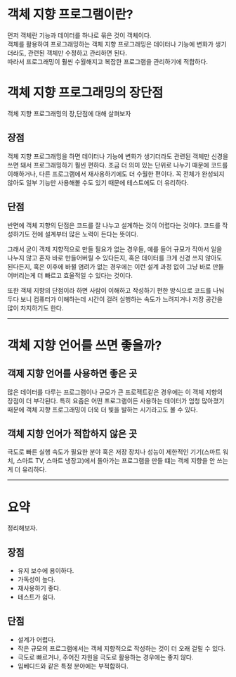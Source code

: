 # 객체 지향 프로그램이란?
먼저 객체란 기능과 데이터를 하나로 묶은 것이 객체이다.   
객체를 활용하여 프로그래밍하는 객체 지향 프로그래밍은 데이터나 기능에 변화가 생기더라도, 관련된 객체만 수정하고 관리하면 된다.   
따라서 프로그래밍이 훨씬 수월해지고 복잡한 프로그램을 관리하기에 적합하다.

# 객체 지향 프로그래밍의 장단점
객체 지향 프로그래밍의 장,단점에 대해 살펴보자
## 장점

객체 지향 프로그래밍을 하면 데이터나 기능에 변화가 생기더라도 관련된 객체만 신경을 쓰면 돼서 프로그래밍하기 훨씬 편하다.
조금 더 의미 있는 단위로 나누기 때문에 코드를 이해하거나, 다른 프로그램에서 재사용하기에도 더 수월한 편이다.
꼭 전체가 완성되지 않아도 일부 기능만 사용해볼 수도 있기 때문에 테스트에도 더 유리하다.
## 단점
반면에 객체 지향의 단점은 코드를 잘 나누고 설계하는 것이 어렵다는 것이다.
코드를 작성하기도 전에 설계부터 많은 노력이 든다는 뜻이다.

그래서 굳이 객제 지향적으로 만들 필요가 없는 경우들, 예를 들어 규모가 작아서 일을 나누지 않고 혼자 바로 만들어버릴 수 있다든지,
혹은 데이터를 크게 신경 쓰지 않아도 된다든지, 혹은 이후에 바뀔 염려가 없는 경우에는 이런 설계 과정 없이 그냥 바로 만들어버리는게 더 빠르고 효울적일 수 있다는 것이다.

또한 객체 지향의 단점이라 하면 사람이 이해하고 작성하기 편한 방식으로 코드를 나눠두다 보니
컴퓨터가 이해하는데 시간이 걸려 실행하는 속도가 느려지거나 저장 공간을 많이 차지하기도 한다.

---

# 객체 지향 언어를 쓰면 좋을까?
## 객제 지향 언어를 사용하면 좋은 곳
많은 데이터를 다루는 프로그램이나 규모가 큰 프로젝트같은 경우에는 이 객체 지향의 장점이 더 부각된다.
특히 요즘은 어떤 프로그램이든 사용하는 데이터가 엄청 많아졌기 때문에
객체 지향 프로그래밍이 더욱 더 빛을 발하는 시기라고도 볼 수 있다.

## 객체 지향 언어가 적합하지 않은 곳
극도로 빠른 실행 속도가 필요한 분야 혹은 저장 장치나 성능이 제한적인 기기(스마트 워치, 스마트 TV, 스마트 냉장고)에서 돌아가는 프로그램을 만들 떄는 객체 지향을 안 쓰는게 더 유리하다.

---

# 요약
정리해보자.
## 장점
- 유지 보수에 용이하다.
- 가독성이 높다.
- 재사용하기 좋다.
- 테스트가 쉽다.

## 단점
- 설계가 어렵다.
- 작은 규모의 프로그램에서는 객체 지향적으로 작성하는 것이 더 오래 걸릴 수 있다.
- 극도로 빠르거나, 주어진 자원을 극도로 활용하는 경우에는 좋지 않다.
- 임베디드와 같은 특정 분야에는 부적합하다.
